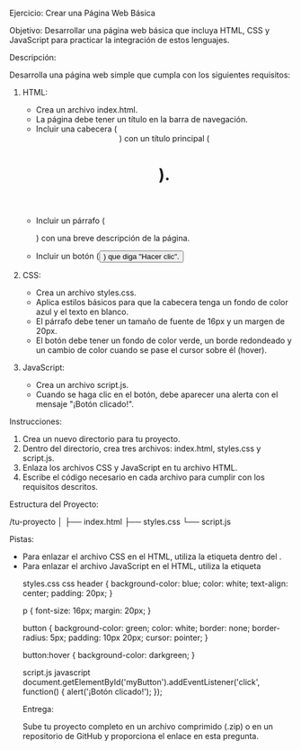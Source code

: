 Ejercicio: Crear una Página Web Básica

Objetivo: Desarrollar una página web básica que incluya HTML, CSS y JavaScript para practicar la integración de estos lenguajes.

Descripción:

Desarrolla una página web simple que cumpla con los siguientes requisitos:

1. HTML:
   - Crea un archivo index.html.
   - La página debe tener un título en la barra de navegación.
   - Incluir una cabecera (<header>) con un título principal (<h1>).
   - Incluir un párrafo (<p>) con una breve descripción de la página.
   - Incluir un botón (<button>) que diga "Hacer clic".

2. CSS:
   - Crea un archivo styles.css.
   - Aplica estilos básicos para que la cabecera tenga un fondo de color azul y el texto en blanco.
   - El párrafo debe tener un tamaño de fuente de 16px y un margen de 20px.
   - El botón debe tener un fondo de color verde, un borde redondeado y un cambio de color cuando se pase el cursor sobre él (hover).

3. JavaScript:
   - Crea un archivo script.js.
   - Cuando se haga clic en el botón, debe aparecer una alerta con el mensaje "¡Botón clicado!".

Instrucciones:

1. Crea un nuevo directorio para tu proyecto.
2. Dentro del directorio, crea tres archivos: index.html, styles.css y script.js.
3. Enlaza los archivos CSS y JavaScript en tu archivo HTML.
4. Escribe el código necesario en cada archivo para cumplir con los requisitos descritos.

Estructura del Proyecto:


/tu-proyecto
│
├── index.html
├── styles.css
└── script.js


Pistas:

- Para enlazar el archivo CSS en el HTML, utiliza la etiqueta <link> dentro del <head>.
- Para enlazar el archivo JavaScript en el HTML, utiliza la etiqueta <script> justo antes de la etiqueta de cierre </body>.
- Utiliza la propiedad :hover en CSS para cambiar el color del botón cuando el cursor esté sobre él.
- En JavaScript, utiliza el método alert() para mostrar la alerta y el método addEventListener() para manejar el evento de clic en el botón.

Ejemplo de Código:

index.html
html
<!DOCTYPE html>
<html lang="es">
<head>
    <meta charset="UTF-8">
    <meta name="viewport" content="width=device-width, initial-scale=1.0">
    <title>Mi Página Web Básica</title>
    <link rel="stylesheet" href="styles.css">
</head>
<body>
    <header>
        <h1>Bienvenidos a mi página web</h1>
    </header>
    <p>Esta es una página web de ejemplo para practicar HTML, CSS y JavaScript.</p>
    <button id="myButton">Hacer clic</button>
    <script src="script.js"></script>
</body>
</html>


styles.css
css
header {
    background-color: blue;
    color: white;
    text-align: center;
    padding: 20px;
}

p {
    font-size: 16px;
    margin: 20px;
}

button {
    background-color: green;
    color: white;
    border: none;
    border-radius: 5px;
    padding: 10px 20px;
    cursor: pointer;
}

button:hover {
    background-color: darkgreen;
}


script.js
javascript
document.getElementById('myButton').addEventListener('click', function() {
    alert('¡Botón clicado!');
});


Entrega:

Sube tu proyecto completo en un archivo comprimido (.zip) o en un repositorio de GitHub y proporciona el enlace en esta pregunta.
